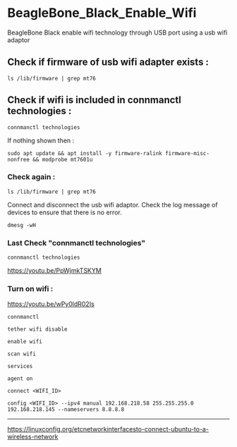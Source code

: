 # BeagleBone_Black_Enable_Wifi
BeagleBone Black enable wifi technology through USB port using a usb wifi adaptor


## Check if firmware of usb wifi adapter exists :

```
ls /lib/firmware | grep mt76
```

## Check if wifi is included in connmanctl technologies :

```
connmanctl technologies
```

If nothing shown then :

```
sudo apt update && apt install -y firmware-ralink firmware-misc-nonfree && modprobe mt7601u
```

### Check again :

```
ls /lib/firmware | grep mt76
```

Connect and disconnect the usb wifi adaptor.
Check the log message of devices to ensure that there is no error.

```
dmesg -wH
```

### Last Check "connmanctl technologies"

```
connmanctl technologies
```

https://youtu.be/PpWjmkTSKYM



### Turn on wifi :

https://youtu.be/wPy0ldR02Is

```
connmanctl
```
```
tether wifi disable
```

```
enable wifi
```

```
scan wifi
```

```
services
```

```
agent on
```

```
connect <WIFI_ID>
```

```
config <WIFI_ID> --ipv4 manual 192.168.218.58 255.255.255.0 192.168.218.145 --nameservers 8.8.8.8
```
---

https://linuxconfig.org/etcnetworkinterfacesto-connect-ubuntu-to-a-wireless-network
